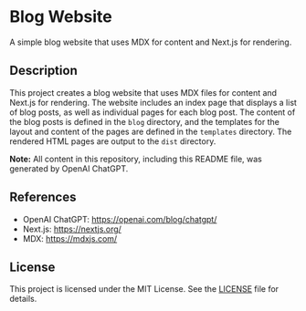 # Blog Website

A simple blog website that uses MDX for content and Next.js for rendering.

## Description

This project creates a blog website that uses MDX files for content and Next.js for rendering. The website includes an index page that displays a list of blog posts, as well as individual pages for each blog post. The content of the blog posts is defined in the `blog` directory, and the templates for the layout and content of the pages are defined in the `templates` directory. The rendered HTML pages are output to the `dist` directory.

**Note:** All content in this repository, including this README file, was generated by OpenAI ChatGPT.

## References

- OpenAI ChatGPT: https://openai.com/blog/chatgpt/
- Next.js: https://nextjs.org/
- MDX: https://mdxjs.com/

## License

This project is licensed under the MIT License. See the [LICENSE](LICENSE) file for details.

